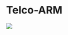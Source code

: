# Telco-ARM
<a href="https://portal.azure.com/#create/Microsoft.Template/uri/https%3A%2F%2Fraw.githubusercontent.com%2FMani9030%2FTelco-ARM%2Fmaster%2FTelco-ARM.json" target="_blank">
    <img src="https://aka.ms/deploytoazurebutton"/>